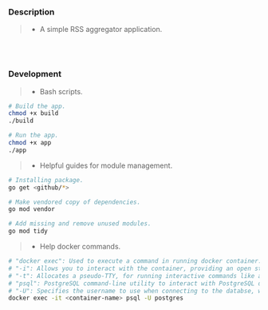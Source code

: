 ### Description
> - A simple RSS aggregator application.

<br />
<br />



### Development
> - Bash scripts.
```bash
# Build the app.
chmod +x build
./build

# Run the app.
chmod +x app
./app
```

> - Helpful guides for module management.
```bash
# Installing package.
go get <github/*>

# Make vendored copy of dependencies.
go mod vendor

# Add missing and remove unused modules.
go mod tidy
```

> - Help docker commands.
```bash
# "docker exec": Used to execute a command in running docker container.
# "-i": Allows you to interact with the container, providing an open standard input (stdin).
# "-t": Allocates a pseudo-TTY, for running interactive commands like a PostgreSQL REPL.
# "psql": PostgreSQL command-line utility to interact with PostgreSQL database.
# "-U": Specifies the username to use when connecting to the databse, which is postgres.
docker exec -it <container-name> psql -U postgres
```
